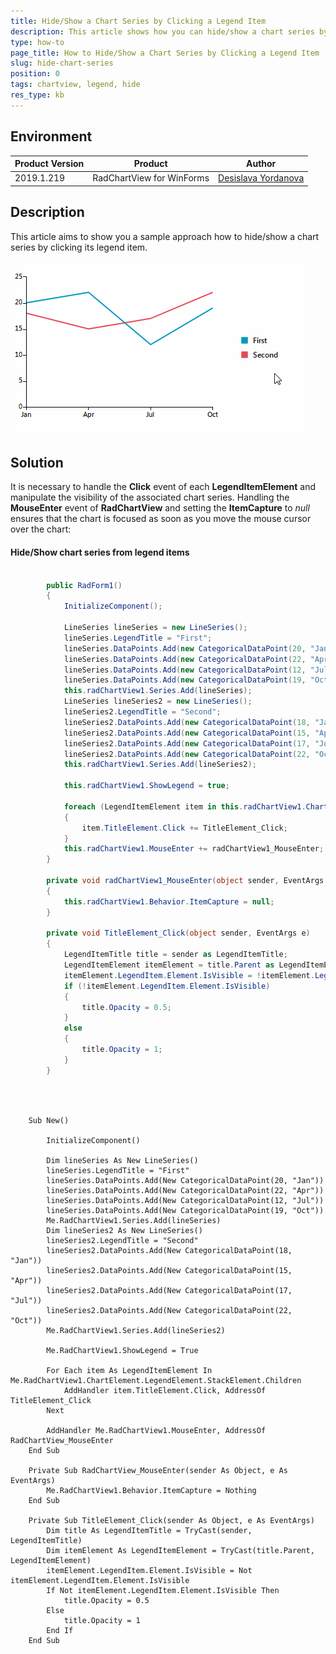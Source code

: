 ```yaml
---
title: Hide/Show a Chart Series by Clicking a Legend Item
description: This article shows how you can hide/show a chart series by clicking a legend item. 
type: how-to
page_title: How to Hide/Show a Chart Series by Clicking a Legend Item
slug: hide-chart-series
position: 0
tags: chartview, legend, hide
res_type: kb
---
```


## Environment
 
|Product Version|Product|Author|
|----|----|----|
|2019.1.219|RadChartView for WinForms|[Desislava Yordanova](https://www.telerik.com/blogs/author/desislava-yordanova)|
 

## Description

This article aims to show you a sample approach how to hide/show a chart series by clicking its legend item.

![hide-chart-seriess001](images/hide-chart-series001.gif)


## Solution 

It is necessary to handle the **Click** event of each **LegendItemElement** and manipulate the visibility of the associated chart series. Handling the **MouseEnter** event of **RadChartView** and setting the **ItemCapture** to *null* ensures that the chart is focused as soon as you move the mouse cursor over the chart:

#### Hide/Show chart series from legend items

````C#

        public RadForm1()
        {
            InitializeComponent();

            LineSeries lineSeries = new LineSeries();
            lineSeries.LegendTitle = "First";
            lineSeries.DataPoints.Add(new CategoricalDataPoint(20, "Jan"));
            lineSeries.DataPoints.Add(new CategoricalDataPoint(22, "Apr"));
            lineSeries.DataPoints.Add(new CategoricalDataPoint(12, "Jul"));
            lineSeries.DataPoints.Add(new CategoricalDataPoint(19, "Oct"));
            this.radChartView1.Series.Add(lineSeries);
            LineSeries lineSeries2 = new LineSeries();
            lineSeries2.LegendTitle = "Second";
            lineSeries2.DataPoints.Add(new CategoricalDataPoint(18, "Jan"));
            lineSeries2.DataPoints.Add(new CategoricalDataPoint(15, "Apr"));
            lineSeries2.DataPoints.Add(new CategoricalDataPoint(17, "Jul"));
            lineSeries2.DataPoints.Add(new CategoricalDataPoint(22, "Oct"));
            this.radChartView1.Series.Add(lineSeries2);

            this.radChartView1.ShowLegend = true;

            foreach (LegendItemElement item in this.radChartView1.ChartElement.LegendElement.StackElement.Children)
            {
                item.TitleElement.Click += TitleElement_Click;
            }
            this.radChartView1.MouseEnter += radChartView1_MouseEnter;
        }

        private void radChartView1_MouseEnter(object sender, EventArgs e)
        {
            this.radChartView1.Behavior.ItemCapture = null;
        }

        private void TitleElement_Click(object sender, EventArgs e)
        {
            LegendItemTitle title = sender as LegendItemTitle;
            LegendItemElement itemElement = title.Parent as LegendItemElement;
            itemElement.LegendItem.Element.IsVisible = !itemElement.LegendItem.Element.IsVisible;
            if (!itemElement.LegendItem.Element.IsVisible)
            {
                title.Opacity = 0.5;
            }
            else
            {
                title.Opacity = 1;
            }
        }
     
       
````
````VB.NET

    Sub New()

        InitializeComponent()

        Dim lineSeries As New LineSeries()
        lineSeries.LegendTitle = "First"
        lineSeries.DataPoints.Add(New CategoricalDataPoint(20, "Jan"))
        lineSeries.DataPoints.Add(New CategoricalDataPoint(22, "Apr"))
        lineSeries.DataPoints.Add(New CategoricalDataPoint(12, "Jul"))
        lineSeries.DataPoints.Add(New CategoricalDataPoint(19, "Oct"))
        Me.RadChartView1.Series.Add(lineSeries)
        Dim lineSeries2 As New LineSeries()
        lineSeries2.LegendTitle = "Second"
        lineSeries2.DataPoints.Add(New CategoricalDataPoint(18, "Jan"))
        lineSeries2.DataPoints.Add(New CategoricalDataPoint(15, "Apr"))
        lineSeries2.DataPoints.Add(New CategoricalDataPoint(17, "Jul"))
        lineSeries2.DataPoints.Add(New CategoricalDataPoint(22, "Oct"))
        Me.RadChartView1.Series.Add(lineSeries2)

        Me.RadChartView1.ShowLegend = True

        For Each item As LegendItemElement In Me.RadChartView1.ChartElement.LegendElement.StackElement.Children
            AddHandler item.TitleElement.Click, AddressOf TitleElement_Click
        Next

        AddHandler Me.RadChartView1.MouseEnter, AddressOf RadChartView_MouseEnter
    End Sub

    Private Sub RadChartView_MouseEnter(sender As Object, e As EventArgs)
        Me.RadChartView1.Behavior.ItemCapture = Nothing
    End Sub

    Private Sub TitleElement_Click(sender As Object, e As EventArgs)
        Dim title As LegendItemTitle = TryCast(sender, LegendItemTitle)
        Dim itemElement As LegendItemElement = TryCast(title.Parent, LegendItemElement)
        itemElement.LegendItem.Element.IsVisible = Not itemElement.LegendItem.Element.IsVisible
        If Not itemElement.LegendItem.Element.IsVisible Then
            title.Opacity = 0.5
        Else
            title.Opacity = 1
        End If
    End Sub
    
````

      
    

